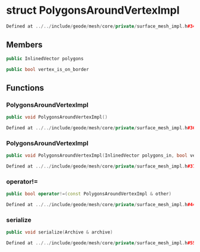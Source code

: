# struct PolygonsAroundVertexImpl

```cpp
Defined at ../../include/geode/mesh/core/private/surface_mesh_impl.h#34
```

## Members

```cpp
public InlinedVector polygons

```

```cpp
public bool vertex_is_on_border

```



## Functions

### PolygonsAroundVertexImpl

```cpp
public void PolygonsAroundVertexImpl()
```

```cpp
Defined at ../../include/geode/mesh/core/private/surface_mesh_impl.h#36
```

### PolygonsAroundVertexImpl

```cpp
public void PolygonsAroundVertexImpl(InlinedVector polygons_in, bool vertex_is_on_border_in)
```

```cpp
Defined at ../../include/geode/mesh/core/private/surface_mesh_impl.h#37
```

### operator!=

```cpp
public bool operator!=(const PolygonsAroundVertexImpl & other)
```

```cpp
Defined at ../../include/geode/mesh/core/private/surface_mesh_impl.h#44
```

### serialize

```cpp
public void serialize(Archive & archive)
```

```cpp
Defined at ../../include/geode/mesh/core/private/surface_mesh_impl.h#55
```



